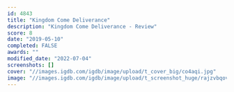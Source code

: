 ```yaml
---
id: 4843
title: "Kingdom Come Deliverance"
description: "Kingdom Come Deliverance - Review"
score: 8
date: "2019-05-10"
completed: FALSE
awards: ""
modified_date: "2022-07-04"
screenshots: []
cover: "//images.igdb.com/igdb/image/upload/t_cover_big/co4aqi.jpg"
image: "//images.igdb.com/igdb/image/upload/t_screenshot_huge/rajzvbqovrcbdykkqpaz.jpg"
---
```

